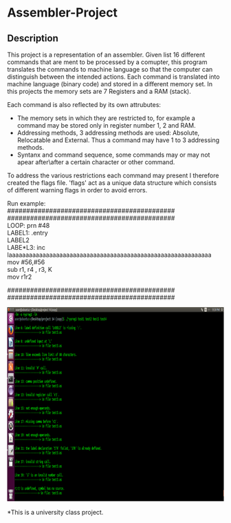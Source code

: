 # Assembler-Project

## Description
This project is a representation of an assembler. Given list 16 different commands that are ment to be processed by a comupter, this program translates the commands to machine language so that the computer can distinguish between the intended actions.
Each command is translated into machine language (binary code) and stored in a different memory set. In this projects the memory sets are 7 Registers and a RAM (stack).

Each command is also reflected by its own attrubutes:
- The memory sets in which they are restricted to, for example a command may be stored only in register number 1, 2 and RAM.
- Addressing methods, 3 addressing methods are used: Absolute, Relocatable and External. Thus a command may have 1 to 3 addressing methods.
- Syntanx and command sequence, some commands may or may not apear after\after a certain character or other command.

To address the various restrictions each command may present I therefore created the flags file. 
'flags' act as a unique data structure which consists of different warning flags in order to avoid errors.



Run example:<br/>
############################################<br/>
############################################<br/>
LOOP: prn #48<br/>
LABEL1:     .entry <br/>
LABEL2<br/>
LABE*L3: inc 
laaaaaaaaaaaaaaaaaaaaaaaaaaaaaaaaaaaaaaaaaaaaaaaaaaaaaaaaaaaa<br/>
 mov #56,#56<br/>
 sub r1, r4 , r3, K<br/>
mov r1r2<br/>

############################################<br/>
############################################<br/>

<img src="https://raw.githubusercontent.com/zoxfog/Assembler-Project/master/run%20example/test3.png" width="850" height="450">


*This is a university class project.
